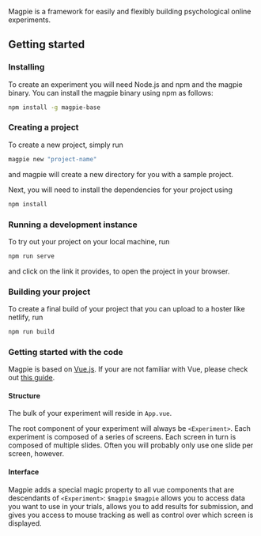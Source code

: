 Magpie is a framework for easily and flexibly building psychological online experiments.

## Getting started

### Installing
To create an experiment you will need Node.js and npm and the magpie binary. You can install the magpie binary using npm as follows:

```bash
npm install -g magpie-base
```

### Creating a project
To create a new project, simply run

```bash
magpie new "project-name"
```

and magpie will create a new directory for you with a sample project.

Next, you will need to install the dependencies for your project using

```bash
npm install
```

### Running a development instance
To try out your project on your local machine, run

```bash
npm run serve
```

and click on the link it provides, to open the project in your browser.

### Building your project
To create a final build of your project that you can upload to a hoster like netlify, run

```bash
npm run build
```

### Getting started with the code
Magpie is based on [Vue.js](https://vuejs.org). If your are not familiar with Vue, please check out [this guide](https://vuejs.org/v2/guide/).

#### Structure
The bulk of your experiment will reside in `App.vue`.

The root component of your experiment will always be `<Experiment>`.
Each experiment is composed of a series of screens.
Each screen in turn is composed of multiple slides. Often you will probably only use one slide per screen, however.

#### Interface
Magpie adds a special magic property to all vue components that are descendants of `<Experiment>`: `$magpie`
`$magpie` allows you to access data you want to use in your trials, allows you to add results for submission, and gives you access to mouse tracking as well as control over which screen is displayed.
